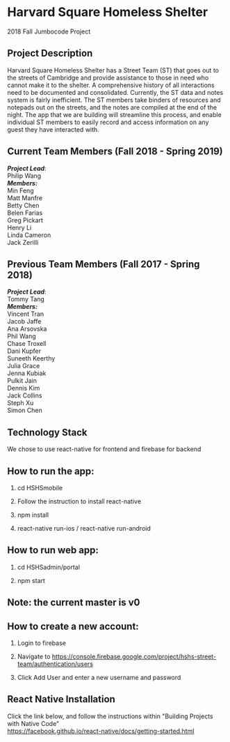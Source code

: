 # Harvard Square Homeless Shelter
2018 Fall Jumbocode Project

## Project Description
Harvard Square Homeless Shelter has a Street Team (ST) that goes out to the streets of Cambridge and provide assistance to those in need who cannot make it to the shelter. A comprehensive history of all interactions need to be documented and consolidated. Currently, the ST data and notes system is fairly inefficient. The ST members take binders of resources and notepads out on the streets, and the notes are compiled at the end of the night. The app that we are building will streamline this process, and enable individual ST members to easily record and access information on any guest they have interacted with.

## Current Team Members (Fall 2018 - Spring 2019)
***Project Lead***:  <br />
Philip Wang  <br />
***Members:***  <br />
Min Feng <br />
Matt Manfre <br />
Betty Chen  <br />
Belen Farias  <br />
Greg Pickart <br />
Henry Li <br />
Linda Cameron <br />
Jack Zerilli


## Previous Team Members (Fall 2017 - Spring 2018)
***Project Lead***:  <br />
Tommy Tang  <br />
***Members:***  <br />
Vincent Tran <br />
Jacob Jaffe  <br />
Ana Arsovska  <br />
Phil Wang  <br />
Chase Troxell <br />
Dani Kupfer <br />
Suneeth Keerthy  <br />
Julia Grace  <br />
Jenna Kubiak  <br />
Pulkit Jain  <br />
Dennis Kim  <br />
Jack Collins <br />
Steph Xu <br />
Simon Chen

## Technology Stack
We chose to use react-native for frontend and firebase for backend

## How to run the app:
1. cd HSHSmobile

2. Follow the instruction to install react-native

3. npm install

4. react-native run-ios / react-native run-android

## How to run web app:
1. cd HSHSadmin/portal

2. npm start

## Note: the current master is v0

## How to create a new account:
1. Login to firebase

2. Navigate to https://console.firebase.google.com/project/hshs-street-team/authentication/users

2. Click Add User and enter a new username and password

## React Native Installation
Click the link below, and follow the instructions within "Building Projects with Native Code" <br />
https://facebook.github.io/react-native/docs/getting-started.html